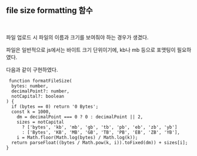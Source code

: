 ## file size formatting 함수
<br>

파일 업로드 시 파일의 이름과 크기를 보여줘야 하는 경우가 생겼다.

파일은 일반적으로 js에서는 바이트 크기 단위이기에, kb나 mb 등으로 포맷팅이 필요하였다.

다음과 같이 구현하였다.

```tsx
 function formatFileSize(
  bytes: number,
  decimalPoint?: number,
  notCapital?: boolean
) {
  if (bytes == 0) return '0 Bytes';
  const k = 1000,
    dm = decimalPoint === 0 ? 0 : decimalPoint || 2,
    sizes = notCapital
      ? ['bytes', 'kb', 'mb', 'gb', 'tb', 'pb', 'eb', 'zb', 'yb']
      : ['Bytes', 'KB', 'MB', 'GB', 'TB', 'PB', 'EB', 'ZB', 'YB'],
    i = Math.floor(Math.log(bytes) / Math.log(k));
  return parseFloat((bytes / Math.pow(k, i)).toFixed(dm)) + sizes[i];
}
```